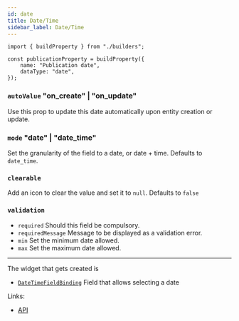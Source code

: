 ```yaml
---
id: date
title: Date/Time
sidebar_label: Date/Time
---
```


```tsx
import { buildProperty } from "./builders";

const publicationProperty = buildProperty({
    name: "Publication date",
    dataType: "date",
});
```

### `autoValue` "on_create" | "on_update"

Use this prop to update this date automatically upon entity creation
or update.

### `mode` "date" | "date_time"

Set the granularity of the field to a date, or date + time.
Defaults to `date_time`.

### `clearable`

Add an icon to clear the value and set it to `null`. Defaults to `false`

### `validation`

- `required` Should this field be compulsory.
- `requiredMessage` Message to be displayed as a validation error.
- `min` Set the minimum date allowed.
- `max` Set the maximum date allowed.

---

The widget that gets created is

- [`DateTimeFieldBinding`](../../api/functions/DateTimeFieldBinding) Field that allows selecting a date

Links:

- [API](../../api/interfaces/DateProperty)
